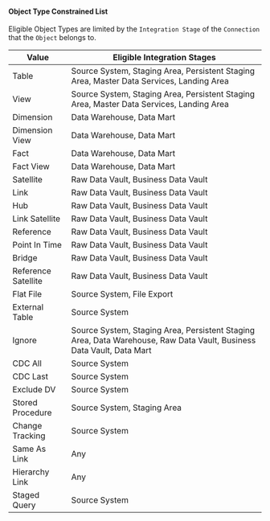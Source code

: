 #### Object Type Constrained List

Eligible Object Types are limited by the `Integration Stage` of the `Connection` that the `Object` belongs to.

| Value | Eligible Integration Stages |
|-|-|
| Table | Source System, Staging Area, Persistent Staging Area, Master Data Services, Landing Area |
| View | Source System, Staging Area, Persistent Staging Area, Master Data Services, Landing Area |
| Dimension | Data Warehouse, Data Mart |
| Dimension View | Data Warehouse, Data Mart |
| Fact | Data Warehouse, Data Mart |
| Fact View | Data Warehouse, Data Mart |
| Satellite | Raw Data Vault, Business Data Vault |
| Link | Raw Data Vault, Business Data Vault |
| Hub | Raw Data Vault, Business Data Vault |
| Link Satellite | Raw Data Vault, Business Data Vault |
| Reference | Raw Data Vault, Business Data Vault |
| Point In Time | Raw Data Vault, Business Data Vault |
| Bridge | Raw Data Vault, Business Data Vault |
| Reference Satellite | Raw Data Vault, Business Data Vault |
| Flat File | Source System, File Export |
| External Table | Source System |
| Ignore | Source System, Staging Area, Persistent Staging Area, Data Warehouse, Raw Data Vault, Business Data Vault, Data Mart |
| CDC All | Source System |
| CDC Last | Source System |
| Exclude DV | Source System |
| Stored Procedure | Source System, Staging Area |
| Change Tracking | Source System |
| Same As Link | Any |
| Hierarchy Link | Any |
| Staged Query | Source System |

